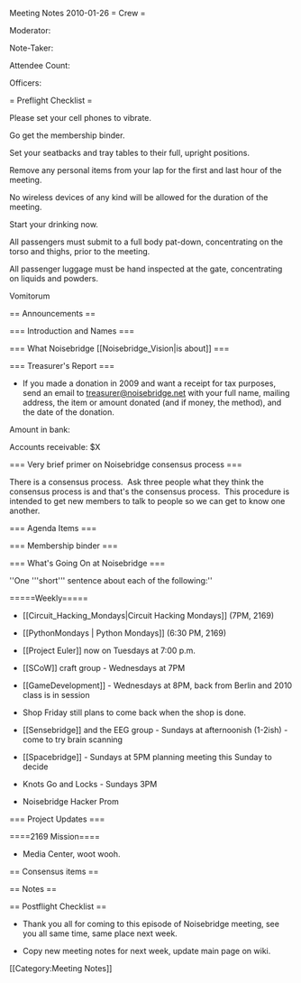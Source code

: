 Meeting Notes 2010-01-26 
 = Crew =

Moderator:

Note-Taker: 

Attendee Count: 

Officers:

= Preflight Checklist =

Please set your cell phones to vibrate.

Go get the membership binder.

Set your seatbacks and tray tables to their full, upright positions.

Remove any personal items from your lap for the first and last hour of the meeting.

No wireless devices of any kind will be allowed for the duration of the meeting.

Start your drinking now.

All passengers must submit to a full body pat-down, concentrating on the torso and thighs, prior to the meeting.

All passenger luggage must be hand inspected at the gate, concentrating on liquids and powders.

Vomitorum

== Announcements ==


=== Introduction and Names ===

=== What Noisebridge [[Noisebridge_Vision|is about]] ===

=== Treasurer's Report ===
* If you made a donation in 2009 and want a receipt for tax purposes, send an email to treasurer@noisebridge.net with your full name, mailing address, the item or amount donated (and if money, the method), and the date of the donation.

Amount in bank: 

Accounts receivable: $X

=== Very brief primer on Noisebridge consensus process ===

There is a consensus process.  Ask three people what they think the consensus process is and that's the consensus process.  This procedure is intended to get new members to talk to people so we can get to know one another.

=== Agenda Items ===

=== Membership binder ===

=== What's Going On at Noisebridge ===

''One '''short''' sentence about each of the following:''

=====Weekly=====
* [[Circuit_Hacking_Mondays|Circuit Hacking Mondays]] (7PM, 2169)
* [[PythonMondays | Python Mondays]] (6:30 PM, 2169) 
* [[Project Euler]] now on Tuesdays at 7:00 p.m.
* [[SCoW]] craft group - Wednesdays at 7PM
* [[GameDevelopment]] - Wednesdays at 8PM, back from Berlin and 2010 class is in session
* Shop Friday still plans to come back when the shop is done.
* [[Sensebridge]] and the EEG group - Sundays at afternoonish (1-2ish) - come to try brain scanning
* [[Spacebridge]] - Sundays at 5PM planning meeting this Sunday to decide 
* Knots Go and Locks - Sundays 3PM

* Noisebridge Hacker Prom

=== Project Updates ===

====2169 Mission====
* Media Center, woot wooh.

== Consensus items ==

== Notes ==


== Postflight Checklist ==

* Thank you all for coming to this episode of Noisebridge meeting, see you all same time, same place next week. 

* Copy new meeting notes for next week, update main page on wiki.

[[Category:Meeting Notes]]